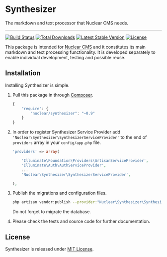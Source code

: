 # Synthesizer
The markdown and text processor that Nuclear CMS needs.
 
---
[![Build Status](https://travis-ci.org/NuclearCMS/Synthesizer.svg?branch=master)](https://travis-ci.org/NuclearCMS/Synthesizer)
[![Total Downloads](https://poser.pugx.org/Nuclear/Synthesizer/downloads)](https://packagist.org/packages/Nuclear/Synthesizer)
[![Latest Stable Version](https://poser.pugx.org/Nuclear/Synthesizer/version)](https://packagist.org/packages/Nuclear/Synthesizer)
[![License](https://poser.pugx.org/Nuclear/Synthesizer/license)](https://packagist.org/packages/Nuclear/Synthesizer)
 
This package is intended for [Nuclear CMS](https://github.com/NuclearCMS/Nuclear) and it constitutes its main markdown and text processing functionality. It is developed separately to enable individual development, testing and possible reuse.
 
## Installation
Installing Synthesizer is simple.
 
1. Pull this package in through [Composer](https://getcomposer.org).
    ```js
    {
        "require": {
            "nuclear/synthesizer": "~0.9"
        }
    }
    ```

2. In order to register Synthesizer Service Provider add `'Nuclear\Synthesizer\SynthesizerServiceProvider'` to the end of `providers` array in your `config/app.php` file.
    ```php
    'providers' => array(
    
        'Illuminate\Foundation\Providers\ArtisanServiceProvider',
        'Illuminate\Auth\AuthServiceProvider',
        ...
        'Nuclear\Synthesizer\SynthesizerServiceProvider',
    
    ),
    ```
    
3. Publish the migrations and configuration files.
    ```bash
    php artisan vendor:publish --provider:"Nuclear\Synthesizer\SynthesizerServiceProvider"
    ```
    Do not forget to migrate the database.

4. Please check the tests and source code for further documentation.
 
## License
Synthesizer is released under [MIT License](https://github.com/NuclearCMS/Synthesizer/blob/master/LICENSE).
